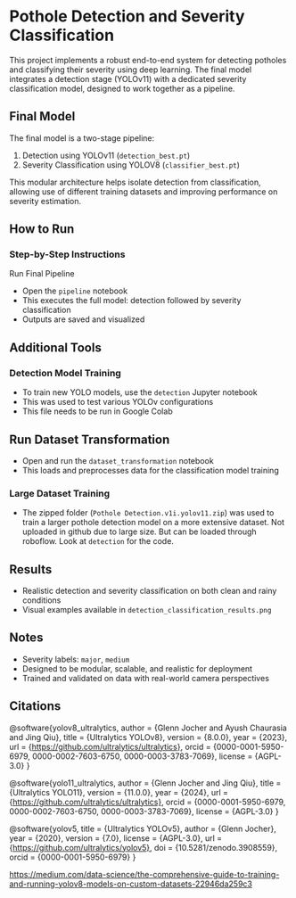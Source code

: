 # Pothole Detection and Severity Classification

This project implements a robust end-to-end system for detecting potholes and classifying their severity using deep learning. The final model integrates a detection stage (YOLOv11) with a dedicated severity classification model, designed to work together as a pipeline.

## Final Model

The final model is a two-stage pipeline:

1. Detection using YOLOv11 (`detection_best.pt`)
2. Severity Classification using YOLOV8 (`classifier_best.pt`)

This modular architecture helps isolate detection from classification, allowing use of different training datasets and improving performance on severity estimation.

## How to Run

### Step-by-Step Instructions
Run Final Pipeline
   - Open the `pipeline` notebook
   - This executes the full model: detection followed by severity classification
   - Outputs are saved and visualized

## Additional Tools

### Detection Model Training

- To train new YOLO models, use the `detection` Jupyter notebook
- This was used to test various YOLOv configurations
- This file needs to be run in Google Colab

##  Run Dataset Transformation
   - Open and run the `dataset_transformation` notebook
   - This loads and preprocesses data for the classification model training 

### Large Dataset Training

- The zipped folder (`Pothole Detection.v1i.yolov11.zip`) was used to train a larger pothole detection model on a more extensive dataset. Not uploaded in github due to large size. But can be loaded through roboflow. Look at `detection` for the code.

## Results

- Realistic detection and severity classification on both clean and rainy conditions
- Visual examples available in `detection_classification_results.png`

## Notes

- Severity labels: `major`, `medium`
- Designed to be modular, scalable, and realistic for deployment
- Trained and validated on data with real-world camera perspectives

## Citations
@software{yolov8_ultralytics,
  author = {Glenn Jocher and Ayush Chaurasia and Jing Qiu},
  title = {Ultralytics YOLOv8},
  version = {8.0.0},
  year = {2023},
  url = {https://github.com/ultralytics/ultralytics},
  orcid = {0000-0001-5950-6979, 0000-0002-7603-6750, 0000-0003-3783-7069},
  license = {AGPL-3.0}
}

@software{yolo11_ultralytics,
  author = {Glenn Jocher and Jing Qiu},
  title = {Ultralytics YOLO11},
  version = {11.0.0},
  year = {2024},
  url = {https://github.com/ultralytics/ultralytics},
  orcid = {0000-0001-5950-6979, 0000-0002-7603-6750, 0000-0003-3783-7069},
  license = {AGPL-3.0}
}

@software{yolov5,
  title = {Ultralytics YOLOv5},
  author = {Glenn Jocher},
  year = {2020},
  version = {7.0},
  license = {AGPL-3.0},
  url = {https://github.com/ultralytics/yolov5},
  doi = {10.5281/zenodo.3908559},
  orcid = {0000-0001-5950-6979}
}

https://medium.com/data-science/the-comprehensive-guide-to-training-and-running-yolov8-models-on-custom-datasets-22946da259c3

